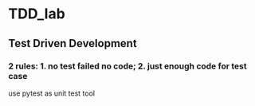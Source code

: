 # TDD_lab
## Test Driven Development
### 2 rules: 1. no test failed no code; 2. just enough code for test case

use pytest as unit test tool

